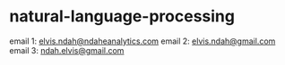 # natural-language-processing
email 1: elvis.ndah@ndaheanalytics.com
email 2: elvis.ndah@gmail.com
email 3: ndah.elvis@gmail.com
